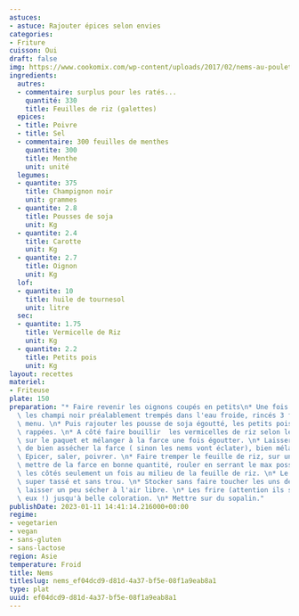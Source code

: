```yaml
---
astuces:
- astuce: Rajouter épices selon envies
categories:
- Friture
cuisson: Oui
draft: false
img: https://www.cookomix.com/wp-content/uploads/2017/02/nems-au-poulet-thermomix-800x600.jpg
ingredients:
  autres:
  - commentaire: surplus pour les ratés...
    quantité: 330
    title: Feuilles de riz (galettes)
  epices:
  - title: Poivre
  - title: Sel
  - commentaire: 300 feuilles de menthes
    quantite: 300
    title: Menthe
    unit: unité
  legumes:
  - quantite: 375
    title: Champignon noir
    unit: grammes
  - quantite: 2.8
    title: Pousses de soja
    unit: Kg
  - quantite: 2.4
    title: Carotte
    unit: Kg
  - quantite: 2.7
    title: Oignon
    unit: Kg
  lof:
  - quantite: 10
    title: huile de tournesol
    unit: litre
  sec:
  - quantite: 1.75
    title: Vermicelle de Riz
    unit: Kg
  - quantite: 2.2
    title: Petits pois
    unit: Kg
layout: recettes
materiel:
- Friteuse
plate: 150
preparation: "* Faire revenir les oignons coupés en petits\n* Une fois dorer rajouter\
  \ les champi noir préalablement trempés dans l'eau froide, rincés 3 fois et hâchés\
  \ menu. \n* Puis rajouter les pousse de soja égoutté, les petits pois et les carotte\
  \ rappées. \n* A côté faire bouillir  les vermicelles de riz selon le temps écrit\
  \ sur le paquet et mélanger à la farce une fois égoutter. \n* Laisser cuire le temps\
  \ de bien assécher la farce ( sinon les nems vont éclater), bien mélanger le tout.\
  \ Epicer, saler, poivrer. \n* Faire tremper le feuille de riz, sur un torchon mouillé\
  \ mettre de la farce en bonne quantité, rouler en serrant le max possible, rabattre\
  \ les côtés seulement un fois au milieu de la feuille de riz. \n* Le nem doit être\
  \ super tassé et sans trou. \n* Stocker sans faire toucher les uns des autres. Les\
  \ laisser un peu sécher à l'air libre. \n* Les frire (attention ils se collent entre\
  \ eux !) jusqu'à belle coloration. \n* Mettre sur du sopalin."
publishDate: 2023-01-11 14:41:14.216000+00:00
regime:
- vegetarien
- vegan
- sans-gluten
- sans-lactose
region: Asie
temperature: Froid
title: Nems
titleslug: nems_ef04dcd9-d81d-4a37-bf5e-08f1a9eab8a1
type: plat
uuid: ef04dcd9-d81d-4a37-bf5e-08f1a9eab8a1
---
```

